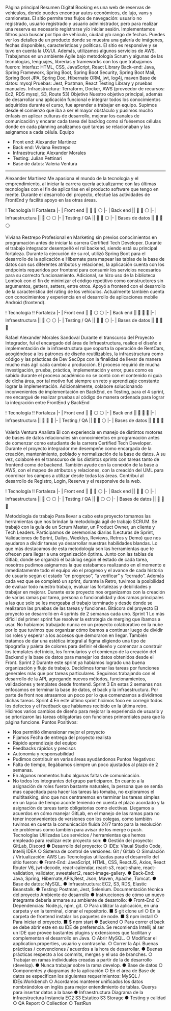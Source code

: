 Página principal
Resumen
Digital Booking es una web de reservas de vehículos, donde puedes encontrar autos
económicos, de lujo, vans y camionetas. El sitio permite tres flujos de navegación: usuario
no registrado, usuario registrado y usuario administrador, pero para realizar una reserva es
necesario registrarse y/o iniciar sesión. Implementamos filtros para buscar por tipo de
vehículo, ciudad y/o rango de fechas. Puedes ver los detalles de un producto donde se
muestra una galería de imágenes, fechas disponibles, características y políticas. El sitio es
responsive y se tuvo en cuenta la UX/UI. Además, utilizamos algunos servicios de AWS.
Trabajamos en un ambiente Agile bajo metodología Scrum y algunas de las tecnologías,
lenguajes, librerías y frameworks con los que trabajamos fueron:
Interfaz: HTML, CSS, JavaScript, React Library
Back-end: Java, Spring Framework, Spring Boot, Spring Boot Security, Spring Boot Mail,
Spring Boot JPA, Spring Doc, Hibernate ORM, jwt, log4j, maven
Base de datos: mysql
Pruebas: Jest, Postman, React Testing Library y pruebas manuales.
Infraestructura: Terraform, Docker, AWS (proveedor de recursos: Ec2, RDS mysql, S3,
Route 53)
Objetivo
Nuestro objetivo principal, además de desarrollar una aplicación funcional e integrar todos
los conocimientos adquiridos durante el curso, fue aprender a trabajar en equipo. Supimos
desde el comienzo que iba a ser el mayor obstáculo y pusimos mucho énfasis en aplicar
culturas de desarrollo, mejorar los canales de comunicación y encarar cada tarea del
backlog como si fuésemos células donde en cada planning analizamos qué tareas se
relacionaban y las asignamos a cada célula.
Equipo
* Front end: Alexander Martinez
* Back end: Viviana Restrepo
* Infraestructura: Alexander Morales
* Testing: Julian Pettinari
* Base de datos: Valeria Ventura
-------------------------------------------------------------------------------------------------------------
Alexander Martinez
Me apasiona el mundo de la tecnología y el emprendimiento, al iniciar la carrera quería
actualizarme con las últimas tecnologías con el fin de aplicarlas en el producto software que
tengo en mente. Durante el desarrollo del proyecto, efectué las actividades de FrontEnd y
facilité apoyo en las otras áreas.

! Tecnología !! Fortaleza
|-
| Front end || 🔵 🔵 ⚪
|-
| Back end || 🔵 🔵 ⚪
|-
| Infraestructura || 🔵 ⚪ ⚪
|-
| Testing / QA || 🔵 🔵 ⚪
|-
| Bases de datos || 🔵 🔵 ⚪

Viviana Restrepo
Profesional en Marketing sin previos conocimientos en programación antes de iniciar la
carrera Certified Tech Developer. Durante el trabajo integrador desempeñó el rol backend,
siendo está su principal fortaleza. Durante la ejecución de su rol, utilizó Spring Boot para el
desarrollo de la aplicación e Hibernate para mapear las tablas de la base de datos con sus
diferentes atributos y relaciones, la aplicación cuenta con los endpoints requeridos por
frontend para consumir los servicios necesarios para su correcto funcionamiento.
Adicional, se hizo uso de la biblioteca Lombok con el fin de minimizar el código repetitivo
como constructores sin argumentos, getters, setters, entre otros. Apoyó a frontend con el
desarrollo de la característica del rating de los vehículos.
Actualmente también cuenta con conocimientos y experiencia en el desarrollo de
aplicaciones mobile Android (frontend).


! Tecnología !! Fortaleza
|-
| Front end || 🔵 ⚪ ⚪
|-
| Back end || 🔵 🔵 🔵
|-
| Infraestructura || 🔵 ⚪ ⚪
|-
| Testing / QA || 🔵 🔵 ⚪
|-
| Bases de datos || 🔵 🔵 🔵
 
Rafael Alexander Morales Sandoval
Durante el transcurso del Proyecto Integrador, fuí el encargado del área de Infraestructura,
realice el diseño e implementación de la infraestructura que soporta la operación de
RentCars, acogiéndose a los patrones de diseño reutilizables, la infraestructura como
código y las prácticas de Dev SecOps con la finalidad de llevar de manera mucho más ágil
cada cambio a producción.
El proceso requirió de mucha investigación, prueba, práctica, implementación y error, pues
como es sabido durante el proceso académico no se contó con el contenido ni guía de dicha
área, por tal motivo fué siempre un reto y aprendizaje constante lograr la implementación.
Adicionalmente, colabore solucionando inconvenientes de implementación en BackEnd, en
Testing, para el 4 sprint, me encargué de realizar pruebas al código de manera ordenada
para lograr la integración entre FrontEnd y BackEnd
 
! Tecnología !! Fortaleza
|-
| Front end || 🔵 ⚪ ⚪
|-
| Back end || 🔵 🔵 🔵
|-
| Infraestructura || 🔵 🔵 🔵
|-
| Testing / QA || 🔵 🔵 ⚪
|-
| Bases de datos || 🔵 🔵 🔵
 
Valeria Ventura
Analista BI con experiencia en manejo de distintos motores de bases de datos relacionales
sin conocimientos en programación antes de comenzar como estudiante de la carrera
Certified Tech Developer. Durante el proyecto integrador me desempeñe como encargada
de la creación, mantenimiento, poblado y normalización de la base de datos. A su vez,
colaboré en el transcurso de los distintos sprints con tareas tanto de frontend como de
backend. También ayude con la conexión de la base a AWS, con el mapeo de atributos y
relaciones, con la creación del UML para coordinar los campos a utilizar desde todas las
áreas. Contribuí al desarrollo de Registro, Login, Reserva y el responsive de la web.
 
! Tecnología !! Fortaleza
|-
| Front end || 🔵 🔵 ⚪
|-
| Back end || 🔵 🔵 ⚪
|-
| Infraestructura || 🔵 ⚪ ⚪
|-
| Testing / QA || 🔵 ⚪ ⚪
|-
| Bases de datos || 🔵 🔵 🔵

Metodología de trabajo
Para llevar a cabo este proyecto tomamos las herramientas que nos brindan la metodología
ágil de trabajo SCRUM. Se trabajó con la guía de un Scrum Master, un Product Owner, un
cliente y Tech Leaders. Participamos de ceremonias diarias (Lecturas de Sprint,
Validaciones de Sprint, Dailys, Weeklys, Reviews, Retros y Demo) que nos ayudaron a
dividir tareas ya desarrollar nuestras habilidades blandas. Lo que más destacamos de esta
metodología son las herramientas que te ofrecen para llegar a una organización óptima.
Junto con las tablas de Gitlab, donde se organizó el backlog según el estado de cada tarea,
nosotros pudimos asignarnos la que estabamos realizando en el momento e
inmediatamente todo el equipo vio el progreso y el avance de cada historia de usuario
según el estado “en progreso”, “a verificar” y “cerrado”. Además cada vez que se completó
un sprint, durante la Retro, tuvimos la posibilidad de evaluar todo nuestro trabajo, evaluar
las fortalezas y debilidades y trabajar en mejorar. Durante este proyecto nos organizamos
con la creación de varias ramas por tarea, persona o funcionalidad y dos ramas principales
a las que solo se les mergeaba el trabajo terminado y desde donde se realizaron las
pruebas de las tareas y funciones.
Bitácora del proyecto
El proyecto se desarrolló en 4 sprints de 2 semanas cada uno.
Sprint 1
Lo más difícil del primer sprint fue resolver la estrategia de merging que íbamos a usar. No
habíamos trabajado nunca en un proyecto colaborativo en la nube por lo que tuvimos que
organizar cómo ibamos a continuar luego de dividir los roles y esperar a los accesos que
demoraron en llegar. También tratamos de dar una estética integral al figma eligiendo una
tipo de tipografía y paleta de colores para definir el diseño y comenzar a construir los
templates del inicio, los formularios y el comienzo de la creación del Backend y la base de
datos para manejar los datos obtenidos desde el Front.
Sprint 2
Durante este sprint ya habíamos logrado una buena organización y flujo de trabajo.
Decidimos tomar las tareas por funciones generales más que por tareas particulares.
Seguimos trabajando con el desarrollo de la API, agregando nuevos métodos,
funcionamientos, validaciones y templates desde frontend.
Sprint 3
En estas 2 semanas nos enfocamos en terminar la base de datos, el back y la
infraestructura. Por parte de front nos atrasamos un poco por lo que comenzamos a
dividirnos dichas tareas.
Sprint 4
En este último sprint hicimos foco en corregir todos los defectos y el feedback que
habíamos recibido en la última retro. Hicimos varios cambios de diseño para mejorar la
experiencia de usuario y se priorizaron las tareas obligatorias con funciones primordiales
para que la página funcione.
Puntos Positivos:
- Nos permitió dimensionar mejor el proyecto
- Fijamos Fecha de entrega del proyecto realista
- Rápido aprendizaje del equipo
- Feedbacks rápidos y precisos
- Autonomía y responsabilidad
- Pudimos contribuir en varias áreas ayudándonos
Puntos Negativos:
- Falta de tiempo, llegábamos siempre un poco ajustados al plazo de 2 semanas.
- En algunos momentos hubo algunas faltas de comunicación.
- No todos los integrantes del grupo participaron.
En cuanto a la asignación de roles fueron bastante naturales, la persona que se sentia mas
capacitada para hacer las tareas las tomaba, no exploramos el multitasking, sino que nos
centraremos en terminar las tareas simples en un lapso de tiempo acorde teniendo en
cuenta el plazo acordado y la asignación de tareas tanto obligatorias como electivas.
Llegamos a acuerdos en cómo manejar GitLab, en el manejo de las ramas para no tener
inconvenientes de versiones con los colegas, como también tuvimos en cuenta la
comunicación fluida 24/7 tanto para la resolución de problemas como también para avisar
de los merge o push.
Tecnologías Utilizadas
Los servicios / herramientas que hemos empleado para realizar este proyecto son:
● Gestión del proyecto: GitLab, Discord
● Desarrollo del proyecto:
○ IDEs: Visual Studio Code, Intellij IDEA
○ Sistema de control de versiones: Git / Gitlab
○ Simulación / Virtualización: AWS
Las Tecnologías utilizadas para el desarrollo del sitio fueron:
● Front-End: JavaScript, HTML, CSS, ReactJS, Axios, React Router V6, jwt-decode,
react-calendar, react-s3, react-share, react-validation, validator, sweetalert2,
react-image-gallery.
● Back-End: Java, Spring, Hibernate,APIs,Rest, Json, Maven, Apache, Tomcat.
● Base de datos: MySQL.
● Infraestructura: EC2, S3, RDS, Elastic Beanstalk.
● Testing: Postman, Jest, Selenium.
Documentación técnica del proyecto
Ambiente de desarrollo
● Instrucciones de cómo un nuevo integrante debería armarse su ambiente de
desarrollo:
● Front-End
○ Dependencias: Node.js, npm, git.
○ Para utilizar la aplicación, en una carpeta y en la terminal, clonar el
repositorio.
■ $ git clone url
○ En la carpeta de frontend instalar los paquetes de node.
■ $ npm install
○ Para iniciar el proyecto.
■ $ npm start
● Backend
○ Para correr el back se debe abrir este en su IDE de preferencia. Se
recomienda Intellij al ser un IDE que provee bastantes plugins y extensiones
que facilitan y complementan el desarrollo en Java.
○ Abrir MySQL.
○ Modificar el application.properties, usuario y contraseña.
○ Correr la Api.
Buenas prácticas / convenciones / acuerdos a la hora de desarrollar.
● Buenas prácticas respecto a los commits, merges y el uso de branches.
○ Trabajar en ramas individuales creadas a partir de la de desarrollo
(develop).
● Nunca trabajar sobre la rama develop.
● Base de datos
○ Componentes y diagramas de la aplicación
○ En el área de Base de datos se especifican los siguientes
requerimientos: MySQL / IDEs:Workbench
○ Acordamos mantener unificados los datos nombrándolos en inglés
para mejor entendimiento de tablas.
Querys para insertar datos a la base
● Infraestructura
Diagrama de la infraestructura
Instancia EC2
S3 Estatico
S3 Storage
● Testing y calidad
○ QA Report
○ Collection
○ TestRun

